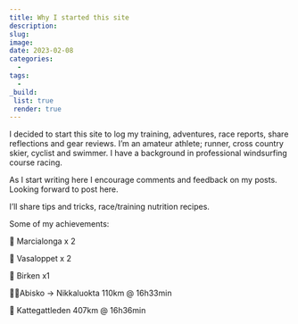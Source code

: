 ```yaml
---
title: Why I started this site
description: 
slug: 
image: 
date: 2023-02-08
categories: 
  - 
tags: 
  - 
_build:
 list: true
 render: true
---
```



I decided to start this site to log my training, adventures, race reports, share reflections and gear reviews. I’m an amateur athlete; runner, cross country skier, cyclist and swimmer. I have a background in professional windsurfing course racing.

As I start writing here I encourage comments and feedback on my posts. Looking forward to post here.

I’ll share tips and tricks, race/training nutrition recipes.

Some of my achievements:

🎿 Marcialonga x 2

🎿 Vasaloppet x 2

🎿 Birken x1 

🏃‍♂️Abisko → Nikkaluokta 110km @ 16h33min

🚴 Kattegattleden 407km @ 16h36min

